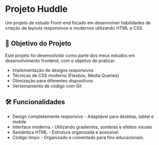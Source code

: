 # Projeto Huddle

Um projeto de estudo Front-end focado em desenvolver habilidades de criação de layouts responsivos e modernos utilizando HTML e CSS.


## 🎯 Objetivo do Projeto
Este projeto foi desenvolvido como parte dos meus estudos em desenvolvimento frontend, com o objetivo de praticar:

- Implementação de designs responsivos
- Técnicas de CSS moderno (Flexbox, Media Queries)
- Otimização para diferentes dispositivos
- Versionamento de código com Git

## 🛠 Funcionalidades

- Design completamente responsivo - Adaptável para desktop, tablet e mobile
- Interface moderna - Utilizando gradientes, sombras e efeitos visuais
- Semântica HTML - Estrutura organizada e acessível
- Código limpo - Organizado e comentado para fins educacionais.
